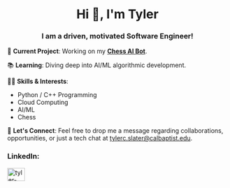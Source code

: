 <h1 align="center">Hi 👋, I'm Tyler</h1>
<h3 align="center">I am a driven, motivated Software Engineer!</h3


🔧 **Current Project**: Working on my [**Chess AI Bot**]([https://github.com/Tslater01/SolvingPokemonPlatinum](https://github.com/Tslater01/chessAI)). 

📚 **Learning**: Diving deep into AI/ML algorithmic development.

👩‍💻 **Skills & Interests**:
- Python / C++ Programming
- Cloud Computing
- AI/ML
- Chess 

📩 **Let's Connect**: Feel free to drop me a message regarding collaborations, opportunities, or just a tech chat at [tylerc.slater@calbaptist.edu](mailto:tylerc.slater@calbaptist.edu).

<h3 align="left">LinkedIn:</h3>
<p align="left">
<a href="https://linkedin.com/in/tyler-slater-" target="blank"><img align="center" src="https://raw.githubusercontent.com/rahuldkjain/github-profile-readme-generator/master/src/images/icons/Social/linked-in-alt.svg" alt="tyler-slater-" height="30" width="40" /></a>
</p>

